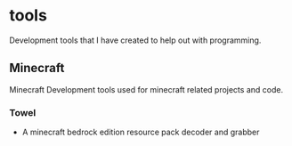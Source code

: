 # tools

Development tools that I have created to help out with programming.

## Minecraft

Minecraft Development tools used for minecraft related projects and code.
### Towel

* A minecraft bedrock edition resource pack decoder and grabber